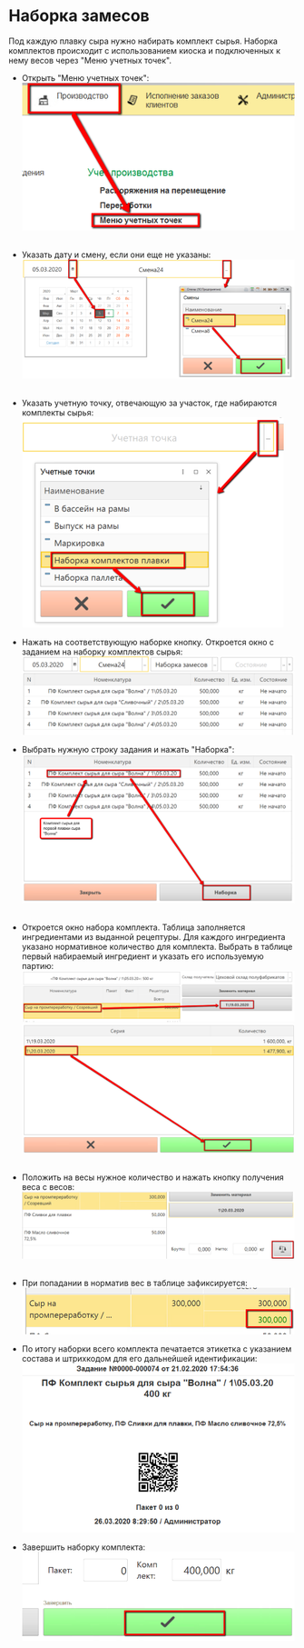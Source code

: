 # Наборка замесов

Под каждую плавку сыра нужно набирать комплект сырья. Наборка комплектов
происходит с использованием киоска и подключенных к нему весов через
"Меню учетных точек".

- Открыть "Меню учетных точек":  
![](MixingSet.assets/drex_naborka_zamesov_custom.png)
  
- Указать дату и смену, если они еще не указаны:  
![](MixingSet.assets/drex_naborka_zamesov_custom_2.png)
  
- Указать учетную точку, отвечающую за участок, где набираются
    комплекты сырья:  
![](MixingSet.assets/drex_naborka_zamesov_custom_3.png)

- Нажать на соответствующую наборке кнопку. Откроется окно с заданием
    на наборку комплектов сырья:  
![](MixingSet.assets/drex_naborka_zamesov_custom_4.png)

- Выбрать нужную строку задания и нажать "Наборка":  
![](MixingSet.assets/drex_naborka_zamesov_custom_5.png)
  
- Откроется окно набора комплекта. Таблица заполняется ингредиентами
    из выданной рецептуры. Для каждого ингредиента указано нормативное
    количество для комплекта. Выбрать в таблице первый набираемый
    ингредиент и указать его используемую партию:  
![](MixingSet.assets/drex_naborka_zamesov_custom_6.png)
![](MixingSet.assets/drex_naborka_zamesov_custom_7.png)
  
- Положить на весы нужное количество и нажать кнопку получения веса с
    весов:  
![](MixingSet.assets/drex_naborka_zamesov_custom_8.png)
  
- При попадании в норматив вес в таблице зафиксируется:  
![](MixingSet.assets/drex_naborka_zamesov_custom_9.png)

- По итогу наборки всего комплекта печатается этикетка с указанием
    состава и штрихкодом для его дальнейшей идентификации:  
![](MixingSet.assets/drex_naborka_zamesov_custom_10.png)

- Завершить наборку комплекта:  
![](MixingSet.assets/drex_naborka_zamesov_custom_11.png)